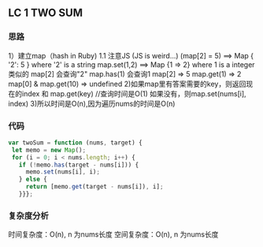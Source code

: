 ## LC 1 TWO SUM

### 思路
1）建立map（hash in Ruby)
1.1 注意JS (JS is weird...)
(map[2] = 5) ==> Map { '2': 5 } where '2' is a string
map.set(1,2) ==> Map {1 => 2} where 1 is a integer
类似的 map[2] 会查询"2"
map.has(1) 会查询1
map[2] => 5
map.get(1) => 2
map[0] & map.get(10) => undefined
2)如果map里有答案需要的key，则返回现在的index 和 map.get(key) //查询时间是O(1)
如果没有，则map.set(nums[i], index)
3)所以时间是O(n),因为遍历nums的时间是O(n)
### 代码
 ``` JavaScript
var twoSum = function (nums, target) {
  let memo = new Map();
  for (i = 0; i < nums.length; i++) {
    if (!memo.has(target - nums[i])) {
      memo.set(nums[i], i);
    } else {
      return [memo.get(target - nums[i]), i];
    }}};

```
### 复杂度分析
时间复杂度：O(n), n 为nums长度
空间复杂度：O(n), n 为nums长度